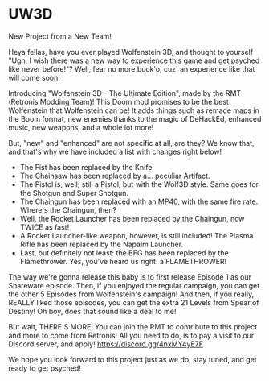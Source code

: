# UW3D
New Project from a New Team!


Heya fellas, have you ever played Wolfenstein 3D, and thought to yourself "Ugh, I wish there was a new way to experience this game and get psyched like never before!"?
Well, fear no more buck'o, cuz' an experience like that will come soon!

Introducing "Wolfenstein 3D - The Ultimate Edition", made by the RMT (Retronis Modding Team)!
This Doom mod promises to be the best Wolfenstein that Wolfenstein can be! It adds things such as remade maps in the Boom format, new enemies thanks to the magic of DeHackEd, enhanced music, new weapons, and a whole lot more!

But, "new" and "enhanced" are not specific at all, are they? We know that, and that's why we have included a list with changes right below!

- The Fist has been replaced by the Knife.
- The Chainsaw has been replaced by a... peculiar Artifact.
- The Pistol is, well, still a Pistol, but with the Wolf3D style. Same goes for the Shotgun and Super Shotgun.
- The Chaingun has been replaced with an MP40, with the same fire rate. Where's the Chaingun, then?
- Well, the Rocket Launcher has been replaced by the Chaingun, now TWICE as fast!
- A Rocket Launcher-like weapon, however, is still included! The Plasma Rifle has been replaced by the Napalm Launcher.
- Last, but definitely not least: the BFG has been replaced by the Flamethrower. Yes, you've heard us right: a FLAMETHROWER!

The way we're gonna release this baby is to first release Episode 1 as our Shareware episode. Then, if you enjoyed the regular campaign, you can get the other 5 Episodes from Wolfenstein's campaign! And then, if you really, REALLY liked those episodes, you can get the extra 21 Levels from Spear of Destiny! Oh boy, does that sound like a deal to me!

But wait, THERE'S MORE! You can join the RMT to contribute to this project and more to come from Retronis! All you need to do, is to pay a visit to our Discord server, and apply!
https://discord.gg/4nxMY4yE7F

We hope you look forward to this project just as we do, stay tuned, and get ready to get psyched!
